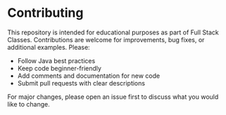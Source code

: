 # Contributing

This repository is intended for educational purposes as part of Full Stack Classes. Contributions are welcome for improvements, bug fixes, or additional examples. Please:

- Follow Java best practices
- Keep code beginner-friendly
- Add comments and documentation for new code
- Submit pull requests with clear descriptions

For major changes, please open an issue first to discuss what you would like to change.